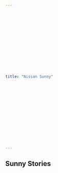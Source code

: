 ```yaml
---















title: "Nissan Sunny"















---
```
































<h2>Sunny Stories</h2>













































